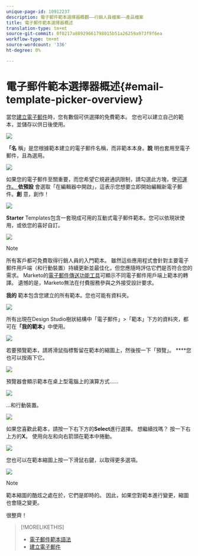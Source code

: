 ```yaml
---
unique-page-id: 10912237
description: 電子郵件範本選擇器概觀——行銷人員檔案——產品檔案
title: 電子郵件範本選擇器概述
translation-type: tm+mt
source-git-commit: 0f0217a88929661798015b51a26259a973f9f6ea
workflow-type: tm+mt
source-wordcount: '336'
ht-degree: 0%

---
```



# 電子郵件範本選擇器概述{#email-template-picker-overview}

當您[建立電子郵件](/help/marketo/product-docs/email-marketing/general/creating-an-email/create-an-email.md)時，您有數個可供選擇的免費範本。 您也可以建立自己的範本，並儲存以供日後使用。

![](assets/starter-templates.png)

**「名** 稱」是您根據範本建立的電子郵件名稱，而非範本本身。**說** 明也套用至電子郵件，且為選用。

![](assets/two-2.png)

如果您的電子郵件至關重要，而您希望它規避通訊限制，請勾選此方塊，使[可運作。 ](/help/marketo/product-docs/email-marketing/general/functions-in-the-editor/make-an-email-operational.md)**依預設** 會選取「在編輯器中開啟」，這表示您想要立即開始編輯新電子郵件。**創** 意，創作！

![](assets/three-2.png)

**Starter** Templates包含一套現成可用的互動式電子郵件範本。您可以依現狀使用，或依您的喜好自訂。

![](assets/starter-templates.png)

>[!NOTE]
>
>所有客戶都可免費取得行銷人員的入門範本。 雖然這些應用程式會針對主要電子郵件用戶端（和行動裝置）持續更新並最佳化，但您應隨時評估它們是否符合您的需求。 Marketo的[電子郵件傳送功能工具](/help/marketo/product-docs/email-marketing/deliverability/email-deliverability-tool.md)可顯示不同電子郵件用戶端上範本的轉譯。 遺憾的是，Marketo無法在付費服務參與之外接受設計要求。

**我的** 範本包含您建立的所有範本。您也可能有資料夾。

![](assets/five-2.png)

所有出現在Design Studio樹狀結構中「電子郵件」>「範本」下方的資料夾，都可在&#x200B;**「我的範本」**&#x200B;中使用。

![](assets/six-1.png)

若要預覽範本，請將滑鼠指標暫留在範本的縮圖上，然後按一下「預覽」。 ****&#x200B;您也可以按兩下它。

![](assets/seven-1.png)

預覽器會顯示範本在桌上型電腦上的演算方式……

![](assets/eight-1.png)

...和行動裝置。

![](assets/nine-1.png)

如果您喜歡此範本，請按一下右下方的&#x200B;**Select**&#x200B;進行選擇。 想繼續找嗎？ 按一下右上方的&#x200B;**X**。 使用向左和向右箭頭在範本中捲動。

![](assets/ten-1.png)

您也可以在範本縮圖上按一下滑鼠右鍵，以取得更多選項。

![](assets/eleven-1.png)

>[!NOTE]
>
>範本縮圖的酷炫之處在於，它們是即時的。 因此，如果您對範本進行變更，縮圖也會隨之變更。

很整齊！

>[!MORELIKETHIS]
>
>* [電子郵件範本語法](/help/marketo/product-docs/email-marketing/general/email-editor-2/email-template-syntax.md)
>* [建立電子郵件](/help/marketo/product-docs/email-marketing/general/creating-an-email/create-an-email.md)

